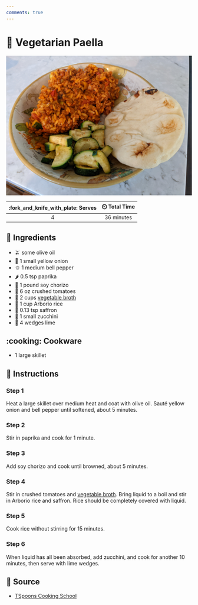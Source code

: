 ```yaml
---
comments: true
---
```

# :stew: Vegetarian Paella

![Vegetarian Paella](../assets/images/vegetarian-paella.jpg)

| :fork_and_knife_with_plate: Serves | :timer_clock: Total Time |
|:----------------------------------:|:-----------------------: |
| 4 | 36 minutes |

## :salt: Ingredients

- :olive: some olive oil
- :onion: 1 small yellow onion
- :bell_pepper: 1 medium bell pepper
- :hot_pepper: 0.5 tsp paprika
- :hotdog: 1 pound soy chorizo
- :tomato: 6 oz crushed tomatoes
- :stew: 2 cups [vegetable broth][1]
- :rice: 1 cup Arborio rice
- :tulip: 0.13 tsp saffron
- :cucumber: 1 small zucchini
- :lemon: 4 wedges lime

## :cooking: Cookware

- 1 large skillet

## :pencil: Instructions

### Step 1

Heat a large skillet over medium heat and coat with olive oil. Sauté yellow onion and bell pepper until softened, about
5 minutes.

### Step 2

Stir in paprika and cook for 1 minute.

### Step 3

Add soy chorizo and cook until browned, about 5 minutes.

### Step 4

Stir in crushed tomatoes and [vegetable broth][1]. Bring liquid to a boil and stir in Arborio rice and saffron. Rice
should be completely covered with liquid.

### Step 5

Cook rice without stirring for 15 minutes.

### Step 6

When liquid has all been absorbed, add zucchini, and cook for another 10 minutes, then serve with lime wedges.

## :link: Source

- [TSpoons Cooking School](https://www.tspoons.com/)

[1]: <../ingredients/vegetable-broth.md>
